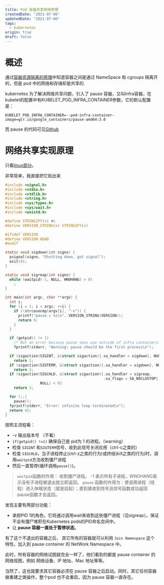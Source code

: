 ```yaml
---
title: Pod 容器共享网络原理
createdDate: "2021-07-06"
updatedDate: "2021-07-06"
tags:
  - kubernetes
origin: true
draft: false
---
```

# 概述

通过[容器资源隔离的原理](https://www.zido.site/blog/2021-06-01-container-resource/)中知道容器之间是通过 NameSpace 和 cgroups 隔离开的，但是 pod 中的网络和存储却是共享的.

kubernetes 为了解决网络共享问题，引入了 pause 容器，又叫Infra容器，在kubelet的配置中有KUBELET_POD_INFRA_CONTAINER参数，它的默认配置是：
```
KUBELET_POD_INFRA_CONTAINER=--pod-infra-container-image=gcr.io/google_containers/pause-amd64:3.0
```
而 pause 的代码可见[Github](https://github.com/kubernetes/kubernetes/tree/master/build/pause)

# 网络共享实现原理

只看[linux部分](https://github.com/kubernetes/kubernetes/blob/master/build/pause/linux/pause.c#L64-L65)。

非常简单，我直接把它贴出来

```c
#include <signal.h>
#include <stdio.h>
#include <stdlib.h>
#include <string.h>
#include <sys/types.h>
#include <sys/wait.h>
#include <unistd.h>

#define STRINGIFY(x) #x
#define VERSION_STRING(x) STRINGIFY(x)

#ifndef VERSION
#define VERSION HEAD
#endif

static void sigdown(int signo) {
  psignal(signo, "Shutting down, got signal");
  exit(0);
}

static void sigreap(int signo) {
  while (waitpid(-1, NULL, WNOHANG) > 0)
    ;
}

int main(int argc, char **argv) {
  int i;
  for (i = 1; i < argc; ++i) {
    if (!strcasecmp(argv[i], "-v")) {
      printf("pause.c %s\n", VERSION_STRING(VERSION));
      return 0;
    }
  }

  if (getpid() != 1)
    /* Not an error because pause sees use outside of infra containers. */
    fprintf(stderr, "Warning: pause should be the first process\n");

  if (sigaction(SIGINT, &(struct sigaction){.sa_handler = sigdown}, NULL) < 0)
    return 1;
  if (sigaction(SIGTERM, &(struct sigaction){.sa_handler = sigdown}, NULL) < 0)
    return 2;
  if (sigaction(SIGCHLD, &(struct sigaction){.sa_handler = sigreap,
                                             .sa_flags = SA_NOCLDSTOP},
                NULL) < 0)
    return 3;

  for (;;)
    pause();
  fprintf(stderr, "Error: infinite loop terminated\n");
  return 42;
}
```

按照主流程看：

* -v 输出版本号 （不看）
* `if(getpid() !=1)` 确保自己是 pid为 1 的进程。（warning）
* 检查 `SIGINT` 和`SIGTERM`信号，收到此信号关闭应用（ctrl-c之类的）
* 检查 `SIGCHLD`，当子进程停止(ctrl-z之类的行为)或终结(kill之类的行为)时，调用`waitpid`方法收割僵尸进程
* 然后一直暂停(循环调用`pause()`)。

> `waitpid`函数的作用： 收割僵尸进程。 -1 表示所有子进程，WNOHANG表示没有子进程被退出就立即返回。
> `pause` 函数的作用为：使调用进程（线程）进入休眠状态（就是挂起）；直到接收到信号且信号函数成功返回 pause函数才会返回。

发现主要有两部分功能：

* 承担PID 1的角色，它将通过调用wait来收割这些僵尸进程（见sigreap）。保证不会有僵尸堆积在Kubernetes pods的PID命名空间中。
* 让 **pause 容器一直处于暂停状态**。

有了这个不退出的容器之后， 其它所有的容器就可以利用 `Join Namespace` 这个特性，加入到 pause container 的 NetWork Namespace 中。

此时，所有容器的网络试图就完全一样了，他们看到的都是 pause container 的网络视图，例如 网络设备、IP 地址、Mac 地址等等。

当然了，这也就要求其它容器必须在 pause 容器之后启动。同时，其它任何容器做重建之类操作，整个pod 也不会重启，因为 pause 容器一直存在。
